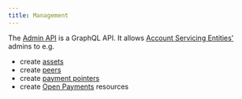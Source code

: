 ```yaml
---
title: Management
---
```


The [Admin API](../api-reference/queries.md) is a GraphQL API. It allows [Account Servicing Entities'](../reference/glossary.md#account-servicing-entity) admins to e.g.

- create [assets](../reference/glossary.md#asset)
- create [peers](../reference/glossary.md#peer)
- create [payment pointers](../reference/glossary.md#payment-pointer)
- create [Open Payments](../reference/glossary.md#open-payments) resources
